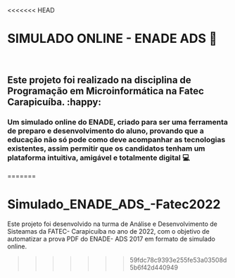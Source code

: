<<<<<<< HEAD
# SIMULADO ONLINE - ENADE ADS :book: 

​	

## Este projeto foi realizado na disciplina de Programação em Microinformática na Fatec Carapicuíba. :happy:

### Um simulado online do ENADE, criado para ser uma ferramenta de preparo e desenvolvimento do aluno, provando que a educação não só pode como deve acompanhar as tecnologias existentes, assim permitir que os candidatos tenham um plataforma intuitiva, amigável e totalmente digital :computer: 

=======
# Simulado_ENADE_ADS_-Fatec2022
Este projeto foi desenvolvido na turma de Análise e Desenvolvimento de Sisteamas da FATEC- Carapicuíba no ano de 2022, com o objetivo de automatizar a prova PDF do ENADE- ADS 2017 em formato de simulado online. 
>>>>>>> 59fdc78c9393e255fe53a03508d5b6f42d440949
